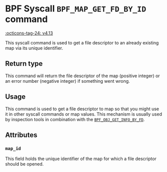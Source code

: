# BPF Syscall `BPF_MAP_GET_FD_BY_ID` command

<!-- [FEATURE_TAG](BPF_MAP_GET_FD_BY_ID) -->
[:octicons-tag-24: v4.13](https://github.com/torvalds/linux/commit/bd5f5f4ecb78e2698dad655645b6d6a2f7012a8c)
<!-- [/FEATURE_TAG] -->


This syscall command is used to get a file descriptor to an already existing map via its unique identifier.

## Return type

This command will return the file descriptor of the map (positive integer) or an error number (negative integer) if something went wrong.

## Usage

This command is used to get a file descriptor to map so that you might use it in other syscall commands or map values. This mechanism is usually used by inspection tools in combination with the [`BPF_OBJ_GET_INFO_BY_FD`](BPF_OBJ_GET_INFO_BY_FD.md).

## Attributes

### `map_id`

This field holds the unique identifier of the map for which a file descriptor should be opened.
